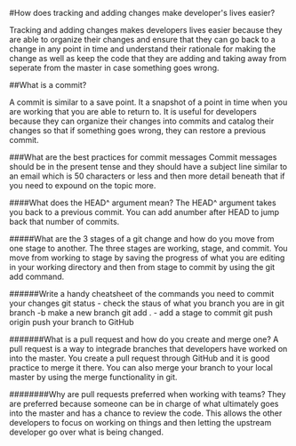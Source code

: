 #How does tracking and adding changes make developer's lives easier?

Tracking and adding changes makes developers lives easier because they are able to organize their changes and ensure that they can go back to a change in any point in time and understand their rationale for making the change as well as keep the code that they are adding and taking away from seperate from the master in case something goes wrong.

##What is a commit?

A commit is similar to a save point.  It a snapshot of a point in time when you are working that you are able to return to.  It is useful for developers because they can organize their changes into commits and catalog their changes so that if something goes wrong, they can restore a previous commit.

###What are the best practices for commit messages
Commit messages should be in the present tense and they should have a subject line similar to an email which is 50 characters or less and then more detail beneath that if you need to expound on the topic more.

####What does the HEAD^ argument mean?
The HEAD^ argument takes you back to a previous commit.  You can add anumber after HEAD to jump back that number of commits.

#####What are the 3 stages of a git change and how do you move from one stage to another.
The three stages are working, stage, and commit.  You move from working to stage by saving the progress of what you are editing in your working directory and then from stage to commit by using the git add <change> command.

######Write a handy cheatsheet of the commands you need to commit your changes
git status - check the staus of what you branch you are in
git branch -b <branch> make a new branch
git add . - add a stage to commit
git push origin <branch> push your branch to GitHub

#######What is a pull request and how do you create and merge one?
A pull request is a way to integrade branches that developers have worked on into the master.  You create a pull request through GitHub and it is good practice to merge it there.  You can also merge your branch to your local master by using the merge functionality in git.

########Why are pull requests preferred when working with teams?
They are preferred because someone can be in charge of what ultimately goes into the master and has a chance to review the code.  This allows the other developers to focus on working on things and then letting the upstream developer go over what is being changed.